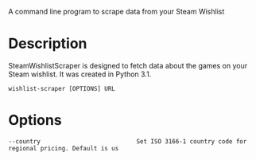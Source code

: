 A command line program to scrape data from your Steam Wishlist
# Description
SteamWishlistScraper is designed to fetch data about the games on your Steam wishlist. It was created in Python 3.1.

`wishlist-scraper [OPTIONS] URL`
# Options
```
--country                           Set ISO 3166-1 country code for regional pricing. Default is us



